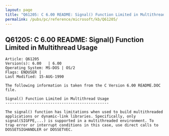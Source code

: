 ```yaml
---
layout: page
title: "Q61205: C 6.00 README: Signal() Function Limited in Multithread Usage"
permalink: /pubs/pc/reference/microsoft/kb/Q61205/
---
```


## Q61205: C 6.00 README: Signal() Function Limited in Multithread Usage

	Article: Q61205
	Version(s): 6.00   | 6.00
	Operating System: MS-DOS | OS/2
	Flags: ENDUSER |
	Last Modified: 15-AUG-1990
	
	The following information is taken from the C Version 6.00 README.DOC
	file.
	
	Signal() Function Limited in Multithread Usage
	----------------------------------------------
	
	The signal() function has limitations when used to build multithreaded
	applications or dynamic-link libraries. Specifically, only
	signal(SIGFPE,...) is supported in a multithreaded environment. To
	trap error or interrupt conditions in this case, use direct calls to
	DOSSETSIGHANDLER or DOSSETVEC.

